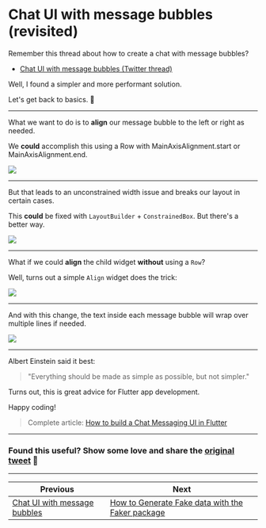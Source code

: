 # Chat UI with message bubbles (revisited)

Remember this thread about how to create a chat with message bubbles?

- [Chat UI with message bubbles (Twitter thread)](https://twitter.com/biz84/status/1437409386423521282)

Well, I found a simpler and more performant solution.

Let's get back to basics. 🧵

-----

What we want to do is to **align** our message bubble to the left or right as needed.

We **could** accomplish this using a Row with MainAxisAlignment.start or MainAxisAlignment.end.

![](010_message_bubble_row_code.png)

---

But that leads to an unconstrained width issue and breaks our layout in certain cases.

This **could** be fixed with `LayoutBuilder` + `ConstrainedBox`. But there's a better way.

![](010_simple_chat_broken.png)

---

What if we could **align** the child widget **without** using a `Row`?

Well, turns out a simple `Align` widget does the trick:

![](010_message_bubble_alignment_code.png)

---

And with this change, the text inside each message bubble will wrap over multiple lines if needed.

![](010_layout_constrained_box.png)

---

Albert Einstein said it best:

> "Everything should be made as simple as possible, but not simpler."

Turns out, this is great advice for Flutter app development.

Happy coding!

> Complete article: [How to build a Chat Messaging UI in Flutter](https://codewithandrea.com/articles/chat-messaging-ui-flutter/)

---

### Found this useful? Show some love and share the [original tweet](https://twitter.com/biz84/status/1437692261672919041) 🙏

---

| Previous | Next |
| -------- | ---- |
| [Chat UI with message bubbles](../0008-chat-ui-with-message-bubbles/index.md) | [How to Generate Fake data with the Faker package](../0010-how-to-generate-fake-data-with-the-faker-package/index.md) |

<!-- TODO:UPDATE -->
<!-- TWITTER|https://twitter.com/biz84/status/1437692261672919041 -->
<!-- CWA|https://codewithandrea.com/articles/chat-messaging-ui-flutter/ -->
